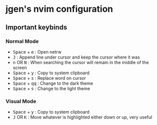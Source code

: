 # jgen's nvim configuration

## Important keybinds

### Normal Mode

- <kbd>Space</kbd> + <kbd>e</kbd> : Open netrw
- <kbd>J</kbd> : Append line under cursor and keep the cursor where it was
- <kbd>n</kbd> OR <kbd>N</kbd> : When searching the cursor will remain in the middle of the screen
- <kbd>Space</kbd> + <kbd>y</kbd> : Copy to system clipboard
- <kbd>Space</kbd> + <kbd>s</kbd> : Replace word on cursor
- <kbd>Space</kbd> + <kbd>qq</kbd> : Change to the dark theme
- <kbd>Space</kbd> + <kbd>s</kbd> : Change to the light theme

### Visual Mode

- <kbd>Space</kbd> + <kbd>y</kbd> : Copy to system clipboard
- <kbd>J</kbd> OR <kbd>K</kbd> : Move whatever is highlighted either down or up, very useful
